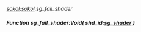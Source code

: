 _[sokol](../../modules/sokol/sokol-module.md):[sokol](../../modules/sokol/sokol-module.md).sg\_fail\_shader_
##### Function sg\_fail\_shader:Void( shd_id:[sg_shader](../../modules/sokol/sokol-sg_shader.md) )
